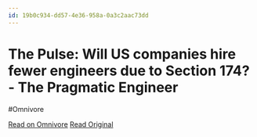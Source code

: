 ```yaml
---
id: 19b0c934-dd57-4e36-958a-0a3c2aac73dd
---
```


# The Pulse: Will US companies hire fewer engineers due to Section 174? - The Pragmatic Engineer
#Omnivore

[Read on Omnivore](https://omnivore.app/me/the-pulse-will-us-companies-hire-fewer-engineers-due-to-section--18e0f446b68)
[Read Original](https://blog.pragmaticengineer.com/section-174/)

